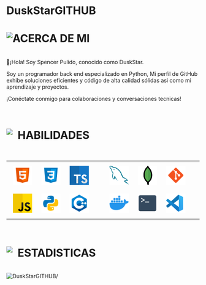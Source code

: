 # **DuskStarGITHUB**

# <picture><img align="left" height="45" src="https://media1.giphy.com/media/cpAGF6uxLw93uuQNNJ/giphy.gif?cid=6c09b952s2xed0ed2qm4gbkcsa1uti9w5kfynvr35ul13pc7&ep=v1_stickers_related&rid=giphy.gif&ct=s"/></picture>ACERCA DE MI
<br>
👋¡Hola! Soy Spencer Pulido, conocido como DuskStar.

Soy un programador back end especializado en Python, Mi perfil de GitHub exhibe soluciones eficientes y código de alta calidad sólidas asi como mi aprendizaje y proyectos.

¡Conéctate conmigo para colaboraciones y conversaciones tecnicas!

<br>

# <picture><img align="left" height="45" src="https://media.tenor.com/CeDk6XdCgOUAAAAj/develop-web.gif"/></picture>&nbsp;&nbsp;HABILIDADES
<br>
<div>
  <table><tr><td valign="center" width="33%">
    <a href="https://en.wikipedia.org/wiki/HTML5" target="_blank"><img style="margin: 10px" src="GITHUB/ICONS/1-html.svg" alt="HTML5" height="50" /></a>
    <a href="https://www.w3schools.com/css/" target="_blank"><img style="margin: 10px" src="GITHUB/ICONS/2-css.svg" alt="CSS3" height="50" /></a>
    <a href="https://www.typescriptlang.org/" target="_blank"><img style="margin: 10px" src="GITHUB/ICONS/3-typescript.png" alt="TypeScript" height="50" /></a>
    <a href="https://developer.mozilla.org/es/docs/Web/JavaScript" target="_blank"><img style="margin: 10px" src="GITHUB/ICONS/11-js.svg" alt="JavaScript" height="50" /></a>
    <a href="https://www.python.org/" target="_blank"><img style="margin: 10px" src="GITHUB/ICONS/5-python.svg" alt="Python" height="50" /></a>
    <a href="https://www.cplusplus.com/" target="_blank"><img style="margin: 10px" src="GITHUB/ICONS/4-cpp.svg" alt="C++" height="50" /></a>
  </td><td valign="center" width="33%">
    <a href="https://www.mysql.com/" target="_blank"><img style="margin: 10px" src="GITHUB/ICONS/6-mysql.svg" alt="MySQL" height="50" /></a>
    <a href="https://www.mongodb.com/" target="_blank"><img style="margin: 10px" src="GITHUB/ICONS/7-mongodb.png" alt="MongoDB" height="50" /></a>
    <a href="https://git-scm.com/" target="_blank"><img style="margin: 10px" src="GITHUB/ICONS/8-git.svg" alt="Git" height="50" /></a>
    <a href="https://www.docker.com/" target="_blank"><img style="margin: 10px" src="GITHUB/ICONS/9-docker.png" alt="Docker" height="50" /></a>
    <a href="https://learn.microsoft.com/en-us/powershell/" target="_blank"><img style="margin: 10px" src="GITHUB/ICONS/10-terminal.svg" alt="Terminal" height="50" /></a>
    <a href="https://code.visualstudio.com/" target="_blank"><img style="margin: 10px" src="GITHUB/ICONS/12-vscode.svg" alt="VS Code" height="50" /></a>
  </td></tr></table>
</div>

<br>

# <picture><img align="left" height="45" src="https://cdn.pixabay.com/animation/2023/06/13/15/13/15-13-13-522_512.gif"/></picture>&nbsp;&nbsp;ESTADISTICAS
<br>
<img height="127em" src="https://github-readme-stats.vercel.app/api/top-langs/?username=DuskStarGITHUB&langs_count=8&bg_color=00000000&border_radius=50&custom_title=Lenguajes&nbsp;mas&nbsp;Usados&disable_animations=True" alt=DuskStarGITHUB/>

